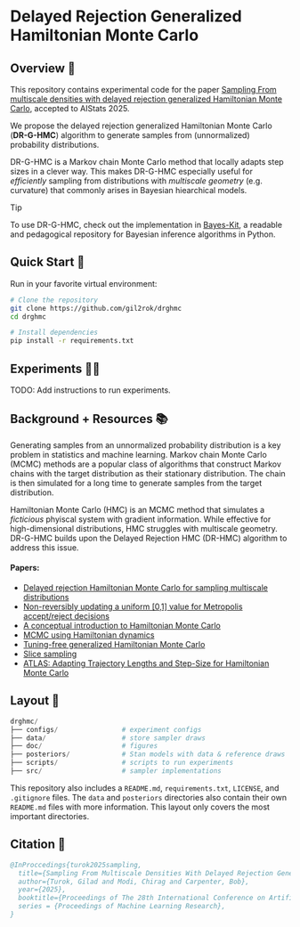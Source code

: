 # Delayed Rejection Generalized Hamiltonian Monte Carlo

## Overview :telescope:

This repository contains experimental code for the paper [Sampling From multiscale densities with delayed rejection generalized Hamiltonian Monte Carlo](https://arxiv.org/abs/2406.02741), accepted to AIStats 2025.

We propose the delayed rejection generalized Hamiltonian Monte Carlo (**DR-G-HMC**) algorithm to generate samples from (unnormalized) probability distributions.

DR-G-HMC is a Markov chain Monte Carlo method that locally adapts step sizes in a clever way. This makes DR-G-HMC especially useful for *efficiently* sampling from distributions with *multiscale geometry* (e.g. curvature) that commonly arises in Bayesian hiearchical models.

> [!TIP]
> To use DR-G-HMC, check out the implementation in [Bayes-Kit](https://github.com/flatironinstitute/bayes-kit/blob/main/bayes_kit/drghmc.py), a readable and pedagogical repository for Bayesian inference algorithms in Python.

## Quick Start :rocket:

Run in your favorite virtual environment:

```bash
# Clone the repository
git clone https://github.com/gil2rok/drghmc
cd drghmc

# Install dependencies
pip install -r requirements.txt
```

## Experiments :scientist:

TODO: Add instructions to run experiments.

## Background + Resources :books:

Generating samples from an unnormalized probability distribution is a key problem in statistics and machine learning. Markov chain Monte Carlo (MCMC) methods are a popular class of algorithms that construct Markov chains with the target distribution as their stationary distribution. The chain is then simulated for a long time to generate samples from the target distribution.

Hamiltonian Monte Carlo (HMC) is an MCMC method that simulates a *ficticious* phyiscal system with gradient information. While effective for high-dimensional distributions, HMC struggles with multiscale geometry. DR-G-HMC builds upon the Delayed Rejection HMC (DR-HMC) algorithm to address this issue.

#### Papers:
- [Delayed rejection Hamiltonian Monte Carlo for sampling multiscale distributions](https://arxiv.org/abs/2110.00610)
- [Non-reversibly updating a uniform [0,1] value for Metropolis accept/reject decisions](https://arxiv.org/abs/2001.11950)
- [A conceptual introduction to Hamiltonian Monte Carlo](https://arxiv.org/pdf/1701.02434.pdf)
- [MCMC using Hamiltonian dynamics](https://arxiv.org/pdf/1206.1901.pdf)
- [Tuning-free generalized Hamiltonian Monte Carlo](https://proceedings.mlr.press/v151/hoffman22a/hoffman22a.pdf)
- [Slice sampling](https://arxiv.org/abs/physics/0009028)
- [ATLAS: Adapting Trajectory Lengths and Step-Size for Hamiltonian Monte Carlo](https://arxiv.org/abs/2410.21587)

## Layout :open_file_folder:

```python
drghmc/
├── configs/                # experiment configs
├── data/                   # store sampler draws
├── doc/                    # figures
├── posteriors/             # Stan models with data & reference draws
├── scripts/                # scripts to run experiments
├── src/                    # sampler implementations
```

This repository also includes a `README.md`, `requirements.txt`, `LICENSE`, and `.gitignore` files. The `data` and `posteriors` directories also contain their own `README.md` files with more information. This layout only covers the most important directories.

## Citation :scroll:

```bibtex
@InProccedings{turok2025sampling,
  title={Sampling From Multiscale Densities With Delayed Rejection Generalized Hamiltonian Monte Carlo},
  author={Turok, Gilad and Modi, Chirag and Carpenter, Bob},
  year={2025},
  booktitle={Proceedings of The 28th International Conference on Artificial Intelligence and Statistics},
  series = {Proceedings of Machine Learning Research},
}
```